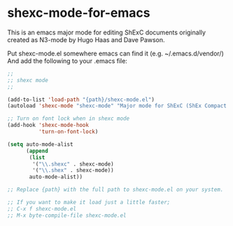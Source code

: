 # shexc-mode-for-emacs
This is an emacs major mode for editing ShExC documents
originally created as N3-mode by Hugo Haas and Dave Pawson.

Put shexc-mode.el somewhere emacs can find it (e.g. ~/.emacs.d/vendor/)
And add the following to your .emacs file:
``` lisp
;;
;; shexc mode
;;

(add-to-list 'load-path "{path}/shexc-mode.el")
(autoload 'shexc-mode "shexc-mode" "Major mode for ShExC (ShEx Compact Syntax) files" t)

;; Turn on font lock when in shexc mode
(add-hook 'shexc-mode-hook
          'turn-on-font-lock)

(setq auto-mode-alist
      (append
       (list
        '("\\.shexc" . shexc-mode)
        '("\\.shex" . shexc-mode))
       auto-mode-alist))

;; Replace {path} with the full path to shexc-mode.el on your system.

;; If you want to make it load just a little faster;
;; C-x f shexc-mode.el
;; M-x byte-compile-file shexc-mode.el
```
